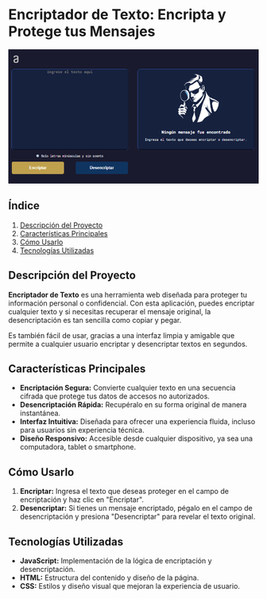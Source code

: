 # Encriptador de Texto: Encripta y Protege tus Mensajes
![Portada](/sources/Portada.png)
## Índice
1. [Descripción del Proyecto](#descripción-del-proyecto)
2. [Características Principales](#características-principales)
3. [Cómo Usarlo](#cómo-usarlo)
4. [Tecnologías Utilizadas](#tecnologías-utilizadas)


## Descripción del Proyecto
**Encriptador de Texto** es una herramienta web diseñada para proteger tu información personal o confidencial. Con esta aplicación, puedes encriptar cualquier texto y si necesitas recuperar el mensaje original, la desencriptación es tan sencilla como copiar y pegar.

Es también fácil de usar, gracias a una interfaz limpia y amigable que permite a cualquier usuario encriptar y desencriptar textos en segundos.

## Características Principales
- **Encriptación Segura:** Convierte cualquier texto en una secuencia cifrada que protege tus datos de accesos no autorizados.
- **Desencriptación Rápida:** Recupéralo en su forma original de manera instantánea.
- **Interfaz Intuitiva:** Diseñada para ofrecer una experiencia fluida, incluso para usuarios sin experiencia técnica.
- **Diseño Responsivo:** Accesible desde cualquier dispositivo, ya sea una computadora, tablet o smartphone.

## Cómo Usarlo
1. **Encriptar:** Ingresa el texto que deseas proteger en el campo de encriptación y haz clic en "Encriptar".
2. **Desencriptar:** Si tienes un mensaje encriptado, pégalo en el campo de desencriptación y presiona "Desencriptar" para revelar el texto original.

## Tecnologías Utilizadas
- **JavaScript:** Implementación de la lógica de encriptación y desencriptación.
- **HTML:** Estructura del contenido y diseño de la página.
- **CSS:** Estilos y diseño visual que mejoran la experiencia de usuario.


